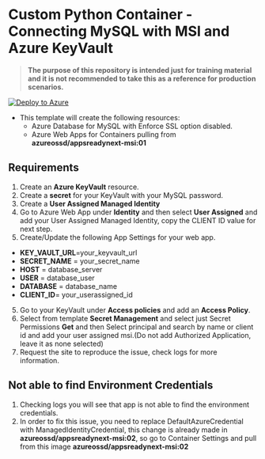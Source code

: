 # Custom Python Container - Connecting MySQL with MSI and Azure KeyVault

>**The purpose of this repository is intended just for training material and it is not recommended to take this as a reference for production scenarios.**

[![Deploy to Azure](https://aka.ms/deploytoazurebutton)](https://portal.azure.com/#create/Microsoft.Template/uri/https%3A%2F%2Fraw.githubusercontent.com%2Fazureossd%2Fappsreadynext-python-msi%2Fmaster%2Ftemplate.json)

- This template will create the following resources:
    - Azure Database for MySQL with Enforce SSL option disabled.
    - Azure Web Apps for Containers pulling from **azureossd/appsreadynext-msi:01**

## Requirements
1. Create an **Azure KeyVault** resource.
2. Create a **secret** for your KeyVault with your MySQL password.
3. Create a **User Assigned Managed Identity**
3. Go to Azure Web App under **Identity** and then select **User Assigned** and add your User Assigned Managed Identity, copy the CLIENT ID value for next step.
4. Create/Update the following App Settings for your web app.

 -  **KEY_VAULT_URL**=your_keyvault_url
 -  **SECRET_NAME** = your_secret_name
 -  **HOST** = database_server
 -  **USER** = database_user
 -  **DATABASE** = database_name
 -  **CLIENT_ID**= your_userassigned_id
5. Go to your KeyVault under **Access policies** and add an **Access Policy**.
6. Select from template **Secret Management** and select just Secret Permissions **Get** and then Select principal and search by name or client id and add your user assigned msi.(Do not add Authorized Application, leave it as none selected) 
7. Request the site to reproduce the issue, check logs for more information.

## Not able to find Environment Credentials
1. Checking logs you will see that app is not able to find the environment credentials.
2. In order to fix this issue, you need to replace DefaultAzureCredential with ManagedIdentityCredential, this change is already made in **azureossd/appsreadynext-msi:02**, so go to Container Settings and pull from this image **azureossd/appsreadynext-msi:02**